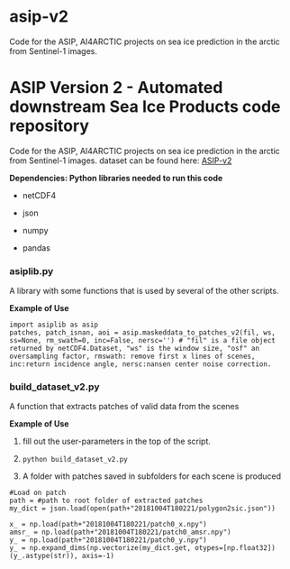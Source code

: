 # asip-v2
Code for the ASIP, AI4ARCTIC projects on sea ice prediction in the arctic from Sentinel-1 images.



# ASIP Version 2 - Automated downstream Sea Ice Products code repository

Code for the ASIP, AI4ARCTIC projects on sea ice prediction in the arctic from Sentinel-1 images. dataset can be found here: [ASIP-v2](https://data.dtu.dk/articles/dataset/AI4Arctic_ASIP_Sea_Ice_Dataset_-_version_2/13011134)

**Dependencies: Python libraries needed to run this code**

* netCDF4

* json

* numpy 

* pandas

### asiplib.py
A library with some functions that is used by several of the other scripts.

**Example of Use**

```
import asiplib as asip
patches, patch_isnan, aoi = asip.maskeddata_to_patches_v2(fil, ws, ss=None, rm_swath=0, inc=False, nersc='') # "fil" is a file object returned by netCDF4.Dataset, "ws" is the window size, "osf" an oversampling factor, rmswath: remove first x lines of scenes, inc:return incidence angle, nersc:nansen center noise correction. 
```

### build_dataset_v2.py
A function that extracts patches of valid data from the scenes

**Example of Use**
1. fill out the user-parameters in the top of the script.

2. `python build_dataset_v2.py` 

3. A folder with patches saved in subfolders for each scene is produced

```
#Load on patch
path = #path to root folder of extracted patches
my_dict = json.load(open(path+"20181004T180221/polygon2sic.json"))

x_ = np.load(path+"20181004T180221/patch0_x.npy")
amsr_ = np.load(path+"20181004T180221/patch0_amsr.npy")
y_ = np.load(path+"20181004T180221/patch0_y.npy")
y_ = np.expand_dims(np.vectorize(my_dict.get, otypes=[np.float32])(y_.astype(str)), axis=-1)
```
        